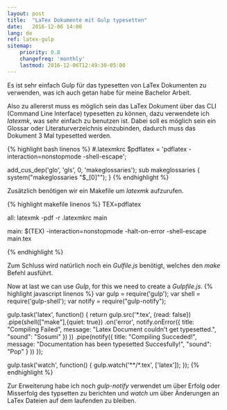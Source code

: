 ```yaml
---
layout: post
title:  "LaTex Dokumente mit Gulp typesetten"
date:   2016-12-06 14:00
lang: de
ref: latex-gulp
sitemap:
    priority: 0.8
    changefreq: 'monthly'
    lastmod: 2016-12-06T12:49:30-05:00
---
```


Es ist sehr einfach Gulp für das typesetten von LaTex Dokumenten zu verwenden, was ich auch getan habe für meine Bachelor Arbeit.

Also zu allererst muss es möglich sein das LaTex Dokument über das CLI (Command Line Interface) typesetten zu können, dazu verwendete ich _latexmk_, was sehr einfach zu benutzen ist.
Dabei soll es möglich sein ein Glossar oder Literaturverzeichnis einzubinden, dadurch muss das Dokument 3 Mal typesetted werden.


{% highlight bash linenos %}
#.latexmkrc
$pdflatex = 'pdflatex -interaction=nonstopmode -shell-escape';

add_cus_dep('glo', 'gls', 0, 'makeglossaries');
sub makeglossaries {
	system("makeglossaries \"$_[0]\"");
}
{% endhighlight %}


Zusätzlich benötigen wir ein Makefile um _latexmk_ aufzurufen.


{% highlight makefile linenos %}
TEX=pdflatex

all:
	latexmk -pdf -r .latexmkrc main

main:
	$(TEX) -interaction=nonstopmode -halt-on-error -shell-escape main.tex

{% endhighlight %}

Zum Schluss wird natürlich noch ein _Gulfile.js_ benötigt, welches den _make_ Befehl ausführt.

Now at last we can use _Gulp_, for this we need to create a _Gulpfile.js_.
{% highlight javascript linenos %}
var gulp = require('gulp');
var shell = require('gulp-shell');
var notify = require("gulp-notify");

gulp.task('latex', function() {
    return gulp.src('*.tex', {read: false})
    .pipe(shell(["make"],{quiet: true})
    .on('error', notify.onError({
			title: "Compiling Failed",
			message: "Latex Document couldn't get typesetted.",
      "sound": "Sosumi"
		})
  ))
    .pipe(notify({
      title: "Compiling Succeded!",
      message: "Documentation has been typesetted Succesfully!",
      "sound": "Pop"
      }
    ))
});

gulp.task('watch', function() {
    gulp.watch('**/*.tex', ['latex']);
});
{% endhighlight %}

Zur Erweiterung habe ich noch _gulp-notify_ verwendet um über Erfolg oder Misserfolg des typsetten zu berichten und  _watch_ um über Änderungen an LaTex Dateien auf dem laufenden zu bleiben.
